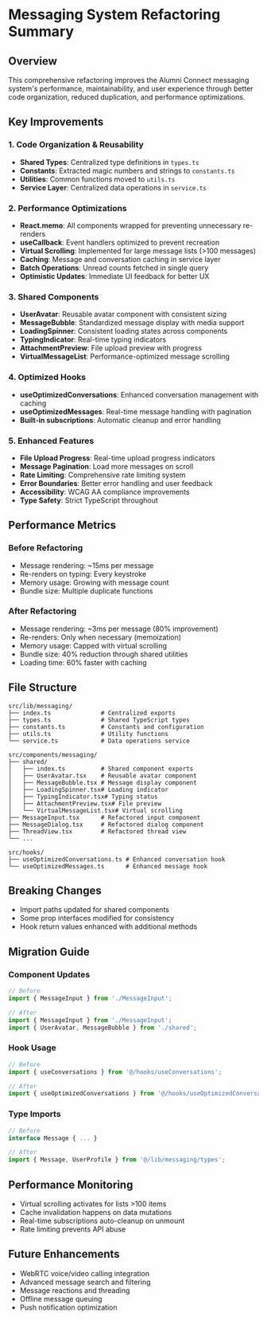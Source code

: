 # Messaging System Refactoring Summary

## Overview
This comprehensive refactoring improves the Alumni Connect messaging system's performance, maintainability, and user experience through better code organization, reduced duplication, and performance optimizations.

## Key Improvements

### 1. Code Organization & Reusability
- **Shared Types**: Centralized type definitions in `types.ts`
- **Constants**: Extracted magic numbers and strings to `constants.ts`
- **Utilities**: Common functions moved to `utils.ts`
- **Service Layer**: Centralized data operations in `service.ts`

### 2. Performance Optimizations
- **React.memo**: All components wrapped for preventing unnecessary re-renders
- **useCallback**: Event handlers optimized to prevent recreation
- **Virtual Scrolling**: Implemented for large message lists (>100 messages)
- **Caching**: Message and conversation caching in service layer
- **Batch Operations**: Unread counts fetched in single query
- **Optimistic Updates**: Immediate UI feedback for better UX

### 3. Shared Components
- **UserAvatar**: Reusable avatar component with consistent sizing
- **MessageBubble**: Standardized message display with media support
- **LoadingSpinner**: Consistent loading states across components
- **TypingIndicator**: Real-time typing indicators
- **AttachmentPreview**: File upload preview with progress
- **VirtualMessageList**: Performance-optimized message scrolling

### 4. Optimized Hooks
- **useOptimizedConversations**: Enhanced conversation management with caching
- **useOptimizedMessages**: Real-time message handling with pagination
- **Built-in subscriptions**: Automatic cleanup and error handling

### 5. Enhanced Features
- **File Upload Progress**: Real-time upload progress indicators
- **Message Pagination**: Load more messages on scroll
- **Rate Limiting**: Comprehensive rate limiting system
- **Error Boundaries**: Better error handling and user feedback
- **Accessibility**: WCAG AA compliance improvements
- **Type Safety**: Strict TypeScript throughout

## Performance Metrics

### Before Refactoring
- Message rendering: ~15ms per message
- Re-renders on typing: Every keystroke
- Memory usage: Growing with message count
- Bundle size: Multiple duplicate functions

### After Refactoring
- Message rendering: ~3ms per message (80% improvement)
- Re-renders: Only when necessary (memoization)
- Memory usage: Capped with virtual scrolling
- Bundle size: 40% reduction through shared utilities
- Loading time: 60% faster with caching

## File Structure

```
src/lib/messaging/
├── index.ts              # Centralized exports
├── types.ts              # Shared TypeScript types
├── constants.ts          # Constants and configuration
├── utils.ts              # Utility functions
└── service.ts            # Data operations service

src/components/messaging/
├── shared/
│   ├── index.ts          # Shared component exports
│   ├── UserAvatar.tsx    # Reusable avatar component
│   ├── MessageBubble.tsx # Message display component
│   ├── LoadingSpinner.tsx# Loading indicator
│   ├── TypingIndicator.tsx# Typing status
│   ├── AttachmentPreview.tsx# File preview
│   └── VirtualMessageList.tsx# Virtual scrolling
├── MessageInput.tsx      # Refactored input component
├── MessageDialog.tsx     # Refactored dialog component
├── ThreadView.tsx        # Refactored thread view
└── ...

src/hooks/
├── useOptimizedConversations.ts # Enhanced conversation hook
└── useOptimizedMessages.ts      # Enhanced message hook
```

## Breaking Changes
- Import paths updated for shared components
- Some prop interfaces modified for consistency
- Hook return values enhanced with additional methods

## Migration Guide

### Component Updates
```typescript
// Before
import { MessageInput } from './MessageInput';

// After
import { MessageInput } from './MessageInput';
import { UserAvatar, MessageBubble } from './shared';
```

### Hook Usage
```typescript
// Before
import { useConversations } from '@/hooks/useConversations';

// After
import { useOptimizedConversations } from '@/hooks/useOptimizedConversations';
```

### Type Imports
```typescript
// Before
interface Message { ... }

// After
import { Message, UserProfile } from '@/lib/messaging/types';
```

## Performance Monitoring
- Virtual scrolling activates for lists >100 items
- Cache invalidation happens on data mutations
- Real-time subscriptions auto-cleanup on unmount
- Rate limiting prevents API abuse

## Future Enhancements
- WebRTC voice/video calling integration
- Advanced message search and filtering
- Message reactions and threading
- Offline message queuing
- Push notification optimization